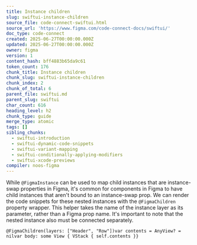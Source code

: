 ```yaml
---
title: Instance children
slug: swiftui-instance-children
source_file: code-connect-swiftui.html
source_url: 'https://www.figma.com/code-connect-docs/swiftui/'
doc_type: code-connect
created: 2025-06-27T00:00:00.000Z
updated: 2025-06-27T00:00:00.000Z
owner: figma
version: 1
content_hash: bff4883b65da9c61
token_count: 176
chunk_title: Instance children
chunk_slug: swiftui-instance-children
chunk_index: 2
chunk_of_total: 6
parent_file: swiftui.md
parent_slug: swiftui
char_count: 616
heading_level: h2
chunk_type: guide
merge_type: atomic
tags: []
sibling_chunks:
  - swiftui-introduction
  - swiftui-dynamic-code-snippets
  - swiftui-variant-mapping
  - swiftui-conditionally-applying-modifiers
  - swiftui-xcode-previews
compiler: noos-figma
---
```


While `@FigmaInstance` can be used to map child instances that are instance-swap properties in Figma, it's common for components in Figma to have child instances that aren't bound to an instance-swap prop. We can render the code snippets for these nested instances with the `@FigmaChildren` property wrapper. This helper takes the name of the instance layer as its parameter, rather than a Figma prop name. It's important to note that the nested instance also must be connected separately.

```
@FigmaChildren(layers: ["Header", "Row"])var contents = AnyView? = nilvar body: some View { VStack { self.contents }}
```

